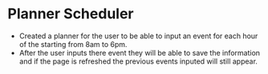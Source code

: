 # Planner Scheduler 
  * Created a planner for the user to be able to input an event for each hour of the starting from 8am to 6pm. 
  * After the user inputs there event they will be able to save the 
  information and if the page is refreshed the previous events inputed will still appear.
  